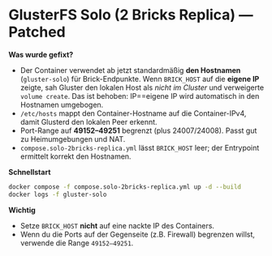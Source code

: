 # GlusterFS Solo (2 Bricks Replica) — Patched

**Was wurde gefixt?**
- Der Container verwendet ab jetzt standardmäßig **den Hostnamen** (`gluster-solo`) für Brick-Endpunkte.
  Wenn `BRICK_HOST` auf die **eigene IP** zeigte, sah Gluster den lokalen Host als *nicht im Cluster* und verweigerte `volume create`.
  Das ist behoben: IP==eigene IP wird automatisch in den Hostnamen umgebogen.
- `/etc/hosts` mappt den Container-Hostname auf die Container-IPv4, damit Glusterd den lokalen Peer erkennt.
- Port-Range auf **49152–49251** begrenzt (plus 24007/24008). Passt gut zu Heimumgebungen und NAT.
- `compose.solo-2bricks-replica.yml` lässt `BRICK_HOST` leer; der Entrypoint ermittelt korrekt den Hostnamen.

**Schnellstart**
```bash
docker compose -f compose.solo-2bricks-replica.yml up -d --build
docker logs -f gluster-solo
```

**Wichtig**
- Setze `BRICK_HOST` **nicht** auf eine nackte IP des Containers.
- Wenn du die Ports auf der Gegenseite (z.B. Firewall) begrenzen willst, verwende die Range `49152–49251`.
